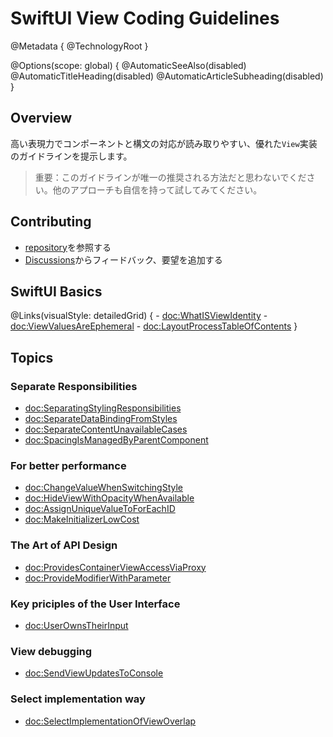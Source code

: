# SwiftUI View Coding Guidelines

@Metadata {
  @TechnologyRoot
}

@Options(scope: global) {
  @AutomaticSeeAlso(disabled)
  @AutomaticTitleHeading(disabled)
  @AutomaticArticleSubheading(disabled)
}

## Overview

高い表現力でコンポーネントと構文の対応が読み取りやすい、優れた`View`実装のガイドラインを提示します。

> 重要：このガイドラインが唯一の推奨される方法だと思わないでください。他のアプローチも自信を持って試してみてください。

## Contributing
- [repository][]を参照する
- [Discussions][]からフィードバック、要望を追加する

[repository]: https://github.com/cybozu/swiftui-view-coding-guidelines
[Discussions]: https://github.com/cybozu/swiftui-view-coding-guidelines/discussions

## SwiftUI Basics
@Links(visualStyle: detailedGrid) {
    - <doc:WhatISViewIdentity>
    - <doc:ViewValuesAreEphemeral>
    - <doc:LayoutProcessTableOfContents>
}

## Topics
### Separate Responsibilities
- <doc:SeparatingStylingResponsibilities>
- <doc:SeparateDataBindingFromStyles>
- <doc:SeparateContentUnavailableCases>
- <doc:SpacingIsManagedByParentComponent>

### For better performance
- <doc:ChangeValueWhenSwitchingStyle>
- <doc:HideViewWithOpacityWhenAvailable>
- <doc:AssignUniqueValueToForEachID>
- <doc:MakeInitializerLowCost>

### The Art of API Design
- <doc:ProvidesContainerViewAccessViaProxy>
- <doc:ProvideModifierWithParameter>

### Key priciples of the User Interface
- <doc:UserOwnsTheirInput>

### View debugging
- <doc:SendViewUpdatesToConsole>

### Select implementation way
- <doc:SelectImplementationOfViewOverlap>
